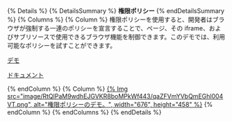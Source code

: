 {% Details %} {% DetailsSummary %} **権限ポリシー** {% endDetailsSummary %} {% Columns %} {% Column %} 権限ポリシーを使用すると、開発者はブラウザが強制する一連のポリシーを宣言することで、ページ、その iframe、およびサブリソースで使用できるブラウザ機能を制御できます。このデモでは、利用可能なポリシーを試すことができます。

[デモ](https://permissions-policy-demo.glitch.me/demo/)

[ドキュメント](/docs/privacy-sandbox/permissions-policy/)

{% endColumn %} {% Column %} <a href="https://permissions-policy-demo.glitch.me/demo/">{% Img src="image/RtQlPaM9wdhEJGVKR8boMPkWf443/qaZFVmYVbQmEGhl004VT.png", alt="権限ポリシーのデモ。", width="676", height="458" %}</a> {% endColumn %} {% endColumns %} {% endDetails %}
